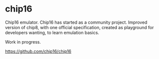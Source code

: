 # chip16
Chip16 emulator. Chip16 has started as a community project. Improved version of chip8, with one official specification, created as playground for developers wanting, to learn emulation basics.

Work in progress.

https://github.com/chip16/chip16
